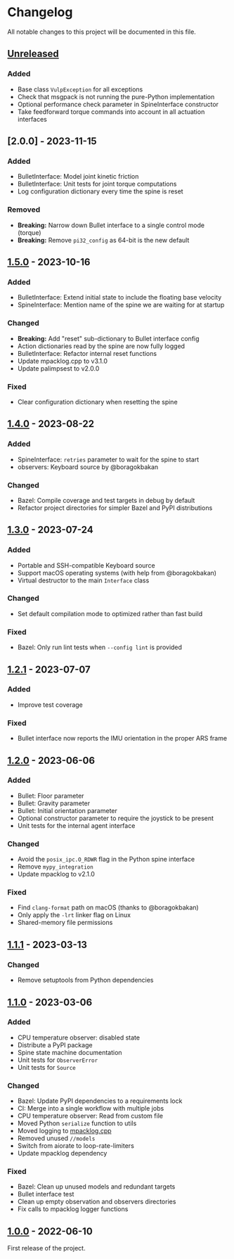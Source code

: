 # Changelog

All notable changes to this project will be documented in this file.

## [Unreleased]

### Added

- Base class ``VulpException`` for all exceptions
- Check that msgpack is not running the pure-Python implementation
- Optional performance check parameter in SpineInterface constructor
- Take feedforward torque commands into account in all actuation interfaces

## [2.0.0] - 2023-11-15

### Added

- BulletInterface: Model joint kinetic friction
- BulletInterface: Unit tests for joint torque computations
- Log configuration dictionary every time the spine is reset

### Removed

- **Breaking:** Narrow down Bullet interface to a single control mode (torque)
- **Breaking:** Remove ``pi32_config`` as 64-bit is the new default

## [1.5.0] - 2023-10-16

### Added

- BulletInterface: Extend initial state to include the floating base velocity
- SpineInterface: Mention name of the spine we are waiting for at startup

### Changed

- **Breaking:** Add "reset" sub-dictionary to Bullet interface config
- Action dictionaries read by the spine are now fully logged
- BulletInterface: Refactor internal reset functions
- Update mpacklog.cpp to v3.1.0
- Update palimpsest to v2.0.0

### Fixed

- Clear configuration dictionary when resetting the spine

## [1.4.0] - 2023-08-22

### Added

- SpineInterface: ``retries`` parameter to wait for the spine to start
- observers: Keyboard source by @boragokbakan

### Changed

- Bazel: Compile coverage and test targets in debug by default
- Refactor project directories for simpler Bazel and PyPI distributions

## [1.3.0] - 2023-07-24

### Added

- Portable and SSH-compatible Keyboard source
- Support macOS operating systems (with help from @boragokbakan)
- Virtual destructor to the main ``Interface`` class

### Changed

- Set default compilation mode to optimized rather than fast build

### Fixed

- Bazel: Only run lint tests when ``--config lint`` is provided

## [1.2.1] - 2023-07-07

### Added

- Improve test coverage

### Fixed

- Bullet interface now reports the IMU orientation in the proper ARS frame

## [1.2.0] - 2023-06-06

### Added

- Bullet: Floor parameter
- Bullet: Gravity parameter
- Bullet: Initial orientation parameter
- Optional constructor parameter to require the joystick to be present
- Unit tests for the internal agent interface

### Changed

- Avoid the ``posix_ipc.O_RDWR`` flag in the Python spine interface
- Remove ``mypy_integration``
- Update mpacklog to v2.1.0

### Fixed

- Find ``clang-format`` path on macOS (thanks to @boragokbakan)
- Only apply the ``-lrt`` linker flag on Linux
- Shared-memory file permissions

## [1.1.1] - 2023-03-13

### Changed

- Remove setuptools from Python dependencies

## [1.1.0] - 2023-03-06

### Added

- CPU temperature observer: disabled state
- Distribute a PyPI package
- Spine state machine documentation
- Unit tests for ``ObserverError``
- Unit tests for ``Source``

### Changed

- Bazel: Update PyPI dependencies to a requirements lock
- CI: Merge into a single workflow with multiple jobs
- CPU temperature observer: Read from custom file
- Moved Python `serialize` function to utils
- Moved logging to [mpacklog.cpp](https://github.com/upkie/mpacklog.cpp/)
- Removed unused ``//models``
- Switch from aiorate to loop-rate-limiters
- Update mpacklog dependency

### Fixed

- Bazel: Clean up unused models and redundant targets
- Bullet interface test
- Clean up empty observation and observers directories
- Fix calls to mpacklog logger functions

## [1.0.0] - 2022-06-10

First release of the project.

[unreleased]: https://github.com/upkie/vulp/compare/v2.0.0...HEAD
[1.5.0]: https://github.com/upkie/vulp/compare/v1.5.0...v2.0.0
[1.5.0]: https://github.com/upkie/vulp/compare/v1.4.0...v1.5.0
[1.4.0]: https://github.com/upkie/vulp/compare/v1.3.0...v1.4.0
[1.3.0]: https://github.com/upkie/vulp/compare/v1.2.1...v1.3.0
[1.2.1]: https://github.com/upkie/vulp/compare/v1.2.0...v1.2.1
[1.2.0]: https://github.com/upkie/vulp/compare/v1.1.1...v1.2.0
[1.1.1]: https://github.com/upkie/vulp/compare/v1.1.0...v1.1.1
[1.1.0]: https://github.com/upkie/vulp/compare/v1.0.0...v1.1.0
[1.0.0]: https://github.com/upkie/vulp/releases/tag/v1.0.0
